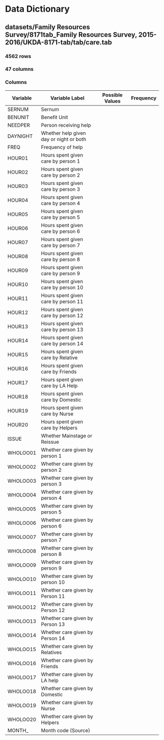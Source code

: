 # Data Dictionary

## datasets/Family Resources Survey/8171tab_Family Resources Survey, 2015-2016/UKDA-8171-tab/tab/care.tab

### 4562 rows

### 47 columns

### Columns

| Variable | Variable Label | Possible Values | Frequency |
| --- | --- | --- | --- |
| SERNUM | Sernum |  |  |
| BENUNIT | Benefit Unit |  |  |
| NEEDPER | Person receiving help |  |  |
| DAYNIGHT | Whether help given day or night or both |  |  |
| FREQ | Frequency of help |  |  |
| HOUR01 | Hours spent given care by person 1 |  |  |
| HOUR02 | Hours spent given care by person 2 |  |  |
| HOUR03 | Hours spent given care by person 3 |  |  |
| HOUR04 | Hours spent given care by person 4 |  |  |
| HOUR05 | Hours spent given care by person 5 |  |  |
| HOUR06 | Hours spent given care by person 6 |  |  |
| HOUR07 | Hours spent given care by person 7 |  |  |
| HOUR08 | Hours spent given care by person 8 |  |  |
| HOUR09 | Hours spent given care by person 9 |  |  |
| HOUR10 | Hours spent given care by person 10 |  |  |
| HOUR11 | Hours spent given care by person 11 |  |  |
| HOUR12 | Hours spent given care by person 12 |  |  |
| HOUR13 | Hours spent given care by person 13 |  |  |
| HOUR14 | Hours spent given care by person 14 |  |  |
| HOUR15 | Hours spent given care by Relative |  |  |
| HOUR16 | Hours spent given care by Friends |  |  |
| HOUR17 | Hours spent given care by LA Help |  |  |
| HOUR18 | Hours spent given care by Domestic |  |  |
| HOUR19 | Hours spent given care by Nurse |  |  |
| HOUR20 | Hours spent given care by Helpers |  |  |
| ISSUE | Whether Mainstage or Reissue |  |  |
| WHOLOO01 | Whether care given by person 1 |  |  |
| WHOLOO02 | Whether care given by person 2 |  |  |
| WHOLOO03 | Whether care given by person 3 |  |  |
| WHOLOO04 | Whether care given by person 4 |  |  |
| WHOLOO05 | Whether care given by person 5 |  |  |
| WHOLOO06 | Whether care given by person 6 |  |  |
| WHOLOO07 | Whether care given by person 7 |  |  |
| WHOLOO08 | Whether care given by person 8 |  |  |
| WHOLOO09 | Whether care given by person 9 |  |  |
| WHOLOO10 | Whether care given by person 10 |  |  |
| WHOLOO11 | Whether care given by Person 11 |  |  |
| WHOLOO12 | Whether care given by Person 12 |  |  |
| WHOLOO13 | Whether care given by Person 13 |  |  |
| WHOLOO14 | Whether care given by Person 14 |  |  |
| WHOLOO15 | Whether care given by Relatives |  |  |
| WHOLOO16 | Whether care given by Friends |  |  |
| WHOLOO17 | Whether care given by LA help |  |  |
| WHOLOO18 | Whether care given by Domestic |  |  |
| WHOLOO19 | Whether care given by Nurse |  |  |
| WHOLOO20 | Whether care given by Helpers |  |  |
| MONTH_ | Month code (Source) |  |  |

